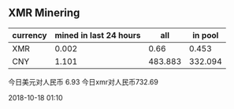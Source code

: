## XMR Minering

|currency|mined in last 24 hours|all|in pool|
|---|---|---|---|
|XMR|0.002|0.66|0.453|
|CNY|1.101|483.883|332.094|

今日美元对人民币 6.93	今日xmr对人民币732.69


2018-10-18 01:10